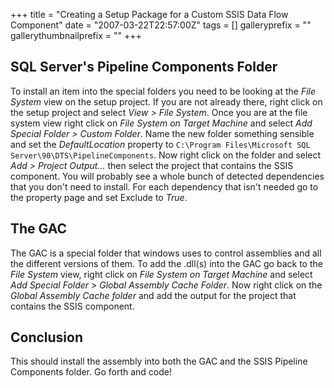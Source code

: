 +++
title = "Creating a Setup Package for a Custom SSIS Data Flow Component"
date = "2007-03-22T22:57:00Z"
tags = []
galleryprefix = ""
gallerythumbnailprefix = ""
+++

## SQL Server's Pipeline Components Folder

To install an item into the special folders you need to be looking at the
_File System_ view on the setup project. If you are not already there, right
click on the setup project and select _View &gt; File System_. Once you are at
the file system view right click on _File System on Target Machine_ and select
_Add Special Folder &gt; Custom Folder_. Name the new folder something
sensible and set the _DefaultLocation_ property to `C:\Program Files\Microsoft
SQL Server\90\DTS\PipelineComponents`. Now right click on the folder and
select _Add &gt; Project Output..._ then select the project that contains the
SSIS component. You will probably see a whole bunch of detected dependencies
that you don't need to install. For each dependency that isn't needed go to
the property page and set Exclude to _True_.

## The GAC

The GAC is a special folder that windows uses to control assemblies and all
the different versions of them. To add the .dll(s) into the GAC go back to the
_File System_ view, right click on _File System on Target Machine_ and select
_Add Special Folder &gt; Global Assembly Cache Folder_. Now right click on the
_Global Assembly Cache folder_ and add the output for the project that
contains the SSIS component.

## Conclusion

This should install the assembly into both the GAC and the SSIS Pipeline
Components folder. Go forth and code!

